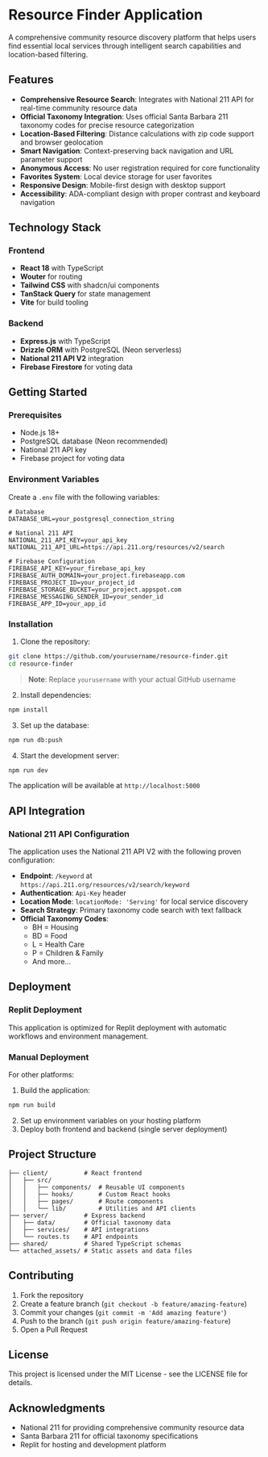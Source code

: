 # Resource Finder Application

A comprehensive community resource discovery platform that helps users find essential local services through intelligent search capabilities and location-based filtering.

## Features

- **Comprehensive Resource Search**: Integrates with National 211 API for real-time community resource data
- **Official Taxonomy Integration**: Uses official Santa Barbara 211 taxonomy codes for precise resource categorization
- **Location-Based Filtering**: Distance calculations with zip code support and browser geolocation
- **Smart Navigation**: Context-preserving back navigation and URL parameter support
- **Anonymous Access**: No user registration required for core functionality
- **Favorites System**: Local device storage for user favorites
- **Responsive Design**: Mobile-first design with desktop support
- **Accessibility**: ADA-compliant design with proper contrast and keyboard navigation

## Technology Stack

### Frontend
- **React 18** with TypeScript
- **Wouter** for routing
- **Tailwind CSS** with shadcn/ui components
- **TanStack Query** for state management
- **Vite** for build tooling

### Backend
- **Express.js** with TypeScript
- **Drizzle ORM** with PostgreSQL (Neon serverless)
- **National 211 API V2** integration
- **Firebase Firestore** for voting data

## Getting Started

### Prerequisites
- Node.js 18+ 
- PostgreSQL database (Neon recommended)
- National 211 API key
- Firebase project for voting data

### Environment Variables

Create a `.env` file with the following variables:

```env
# Database
DATABASE_URL=your_postgresql_connection_string

# National 211 API
NATIONAL_211_API_KEY=your_api_key
NATIONAL_211_API_URL=https://api.211.org/resources/v2/search

# Firebase Configuration
FIREBASE_API_KEY=your_firebase_api_key
FIREBASE_AUTH_DOMAIN=your_project.firebaseapp.com
FIREBASE_PROJECT_ID=your_project_id
FIREBASE_STORAGE_BUCKET=your_project.appspot.com
FIREBASE_MESSAGING_SENDER_ID=your_sender_id
FIREBASE_APP_ID=your_app_id
```

### Installation

1. Clone the repository:
```bash
git clone https://github.com/yourusername/resource-finder.git
cd resource-finder
```

> **Note**: Replace `yourusername` with your actual GitHub username

2. Install dependencies:
```bash
npm install
```

3. Set up the database:
```bash
npm run db:push
```

4. Start the development server:
```bash
npm run dev
```

The application will be available at `http://localhost:5000`

## API Integration

### National 211 API Configuration

The application uses the National 211 API V2 with the following proven configuration:

- **Endpoint**: `/keyword` at `https://api.211.org/resources/v2/search/keyword`
- **Authentication**: `Api-Key` header
- **Location Mode**: `locationMode: 'Serving'` for local service discovery
- **Search Strategy**: Primary taxonomy code search with text fallback
- **Official Taxonomy Codes**: 
  - BH = Housing
  - BD = Food  
  - L = Health Care
  - P = Children & Family
  - And more...

## Deployment

### Replit Deployment

This application is optimized for Replit deployment with automatic workflows and environment management.

### Manual Deployment

For other platforms:

1. Build the application:
```bash
npm run build
```

2. Set up environment variables on your hosting platform
3. Deploy both frontend and backend (single server deployment)

## Project Structure

```
├── client/          # React frontend
│   ├── src/
│   │   ├── components/  # Reusable UI components
│   │   ├── hooks/       # Custom React hooks
│   │   ├── pages/       # Route components
│   │   └── lib/         # Utilities and API clients
├── server/          # Express backend
│   ├── data/        # Official taxonomy data
│   ├── services/    # API integrations
│   └── routes.ts    # API endpoints
├── shared/          # Shared TypeScript schemas
└── attached_assets/ # Static assets and data files
```

## Contributing

1. Fork the repository
2. Create a feature branch (`git checkout -b feature/amazing-feature`)
3. Commit your changes (`git commit -m 'Add amazing feature'`)
4. Push to the branch (`git push origin feature/amazing-feature`)
5. Open a Pull Request

## License

This project is licensed under the MIT License - see the LICENSE file for details.

## Acknowledgments

- National 211 for providing comprehensive community resource data
- Santa Barbara 211 for official taxonomy specifications
- Replit for hosting and development platform
